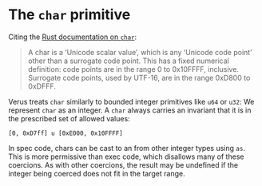 # The `char` primitive

Citing the [Rust documentation on `char`](https://doc.rust-lang.org/std/primitive.char.html):

> A char is a ‘Unicode scalar value’, which is any ‘Unicode code point’ other than a surrogate code point. This has a fixed numerical definition: code points are in the range 0 to 0x10FFFF, inclusive. Surrogate code points, used by UTF-16, are in the range 0xD800 to 0xDFFF.

Verus treats `char` similarly to bounded integer primitives like `u64` or `u32`: We represent
`char` as an integer. A `char` always carries an invariant that it is in the prescribed set
of allowed values:

`[0, 0xD7ff] ∪ [0xE000, 0x10FFFF]`

In spec code, chars can be cast to an from other integer types using `as`. This is more
permissive than exec code, which disallows many of these coercions.
As with other coercions, the result may be undefined if the integer being coerced does not
fit in the target range.
